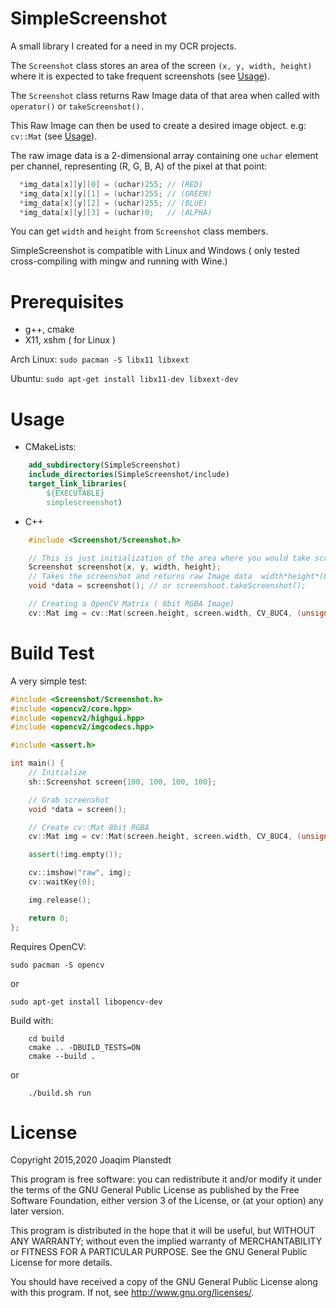 SimpleScreenshot
================
A small library I created for a need in my OCR projects.

The `Screenshot` class stores an area of the screen `(x, y, width, height)` where it is expected to take frequent screenshots (see [Usage](#usage)).

The `Screenshot` class returns Raw Image data of that area when called with `operator()` or `takeScreenshot().`

This Raw Image can then be used to create a desired image object.
e.g: `cv::Mat` (see [Usage](#usage)).

The raw image data is a 2-dimensional array containing one `uchar` element per channel, representing (R, G, B, A) of the pixel at that point:

```cpp
  *img_data[x][y][0] = (uchar)255; // (RED)
  *img_data[x][y][1] = (uchar)255; // (GREEN)
  *img_data[x][y][2] = (uchar)255; // (BLUE)
  *img_data[x][y][3] = (uchar)0;   // (ALPHA)
```

You can get `width` and `height` from `Screenshot` class members.

SimpleScreenshot is compatible with Linux and Windows ( only tested cross-compiling with mingw and running with Wine.)

Prerequisites
=============
* g++, cmake
* X11, xshm ( for Linux )

Arch Linux:
    ```
    sudo pacman -S libx11 libxext
    ```

Ubuntu:
    ```
    sudo apt-get install libx11-dev libxext-dev
    ```

Usage
=====

* CMakeLists:

```cmake
    add_subdirectory(SimpleScreenshot)
    include_directories(SimpleScreenshot/include)
    target_link_libraries(
        ${EXECUTABLE}
        simplescreenshot)
```

* C++
```cpp
    #include <Screenshot/Screenshot.h>

    // This is just initialization of the area where you would take screenshots
    Screenshot screenshot{x, y, width, height};
    // Takes the screenshot and returns raw Image data  width*height*(8bits RGBA)
    void *data = screenshot(); // or screenshoot.takeScreenshot();

    // Creating a OpenCV Matrix ( 8bit RGBA Image)
    cv::Mat img = cv::Mat(screen.height, screen.width, CV_8UC4, (unsigned char*)data);
```
Build Test
==========
A very simple test:
```cpp
#include <Screenshot/Screenshot.h>
#include <opencv2/core.hpp>
#include <opencv2/highgui.hpp>
#include <opencv2/imgcodecs.hpp>

#include <assert.h>

int main() {
    // Initialize
    sh::Screenshot screen{100, 100, 100, 100};

    // Grab screenshot
    void *data = screen();

    // Create cv::Mat 8bit RGBA
    cv::Mat img = cv::Mat(screen.height, screen.width, CV_8UC4, (unsigned char*)data);

    assert(!img.empty());

    cv::imshow("raw", img);
    cv::waitKey(0);

    img.release();

    return 0;
};
```

Requires OpenCV:

```sudo pacman -S opencv```

or

```sudo apt-get install libopencv-dev```

Build with:
```
    cd build
    cmake .. -DBUILD_TESTS=ON
    cmake --build .
```
or
```
    ./build.sh run
```

License
=======

Copyright 2015,2020 Joaqim Planstedt

This program is free software: you can redistribute it and/or modify
it under the terms of the GNU General Public License as published by
the Free Software Foundation, either version 3 of the License, or
(at your option) any later version.

This program is distributed in the hope that it will be useful,
but WITHOUT ANY WARRANTY; without even the implied warranty of
MERCHANTABILITY or FITNESS FOR A PARTICULAR PURPOSE.  See the
GNU General Public License for more details.

You should have received a copy of the GNU General Public License
along with this program.  If not, see <http://www.gnu.org/licenses/>.
